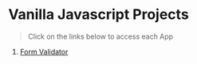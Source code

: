 # Vanilla Javascript Projects

> Click on the links below to access each App

1. [Form Validator](https://anup4khandelwal.github.io/vanilla-javascript-projects/form-validator/)

